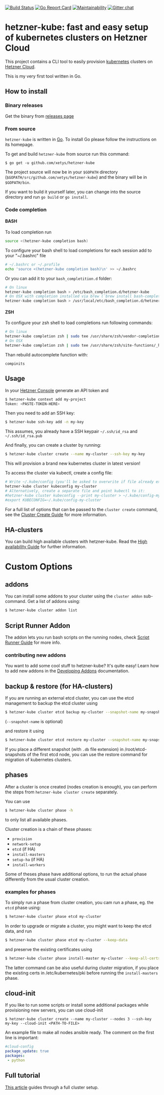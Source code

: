 
[![Build Status](https://travis-ci.org/xetys/hetzner-kube.svg?branch=master)](https://travis-ci.org/xetys/hetzner-kube)
[![Go Report Card](https://goreportcard.com/badge/github.com/xetys/hetzner-kube)](https://goreportcard.com/report/github.com/xetys/hetzner-kube)
[![Maintainability](https://api.codeclimate.com/v1/badges/3ef5b31a84811e3b8b02/maintainability)](https://codeclimate.com/github/xetys/hetzner-kube/maintainability)
[![Gitter chat](https://badges.gitter.im/hetzner-kube.png)](https://gitter.im/hetzner-kube)

# hetzner-kube: fast and easy setup of kubernetes clusters on Hetzner Cloud

This project contains a CLI tool to easily provision [kubernetes](https://kubernetes.io) clusters
on [Hetzner Cloud](https://hetzner.com/cloud).

This is my very first tool written in Go.

## How to install

### Binary releases

Get the binary from [releases page](https://github.com/xetys/hetzner-kube/releases)

### From source

`hetzner-kube` is written in [Go](https://golang.org/). To install Go please follow the instructions on its homepage.

To get and build `hetzner-kube` from source run this command:

```
$ go get -u github.com/xetys/hetzner-kube
```

The project source will now be in your `$GOPATH` directory (`$GOPATH/src/github.com/xetys/hetzner-kube`) and the binary will be in `$GOPATH/bin`.

If you want to build it yourself later, you can change into the source directory and run `go build` or `go install`.

### Code completion

#### BASH

To load completion run

```bash
source <(hetzner-kube completion bash)
```

To configure your bash shell to load completions for each session add to your "~/.bashrc" file

```bash
# ~/.bashrc or ~/.profile
echo 'source <(hetzner-kube completion bash)\n' >> ~/.bashrc
```

Or you can add it to your `bash_completition.d` folder:

```bash
# On linux
hetzner-kube completion bash > /etc/bash_completion.d/hetzner-kube
# On OSX with completion installed via brew (`brew install bash-completion`)
hetzner-kube completion bash > /usr/local/etc/bash_completion.d/hetzner-kube
```

#### ZSH

To configure your zsh shell to load completions run following commands:

```bash
# On linux
hetzner-kube completion zsh | sudo tee /usr/share/zsh/vendor-completions/_hetzner-kube
# On OSX
hetzner-kube completion zsh | sudo tee /usr/share/zsh/site-functions/_hetzner-kube
```

Than rebuild autocomplete function with:

```
compinits
```

## Usage

In your [Hetzner Console](https://console.hetzner.cloud) generate an API token and

```bash
$ hetzner-kube context add my-project
Token: <PASTE-TOKEN-HERE>
```

Then you need to add an SSH key:

```bash
$ hetzner-kube ssh-key add -n my-key
```

This assumes, you already have a SSH keypair `~/.ssh/id_rsa` and `~/.ssh/id_rsa.pub`

And finally, you can create a cluster by running:

```bash
$ hetzner-kube cluster create --name my-cluster --ssh-key my-key
```

This will provision a brand new kubernetes cluster in latest version!

To access the cluster via kubectl, create a config file:

```bash
# Write ~/.kube/config (you'll be asked to overwrite if file already exists)
hetzner-kube cluster kubeconfig my-cluster
# Alternatively, create a separate file and point kubectl to it:
#hetzner-kube cluster kubeconfig --print my-cluster > ~/.kube/config-my-cluster
#export KUBECONFIG=~/.kube/config-my-cluster
```

For a full list of options that can be passed to the ```cluster create``` command, see the [Cluster Create Guide](docs/cluster-create.md) for more information.

## HA-clusters

You can build high available clusters with hetzner-kube. Read the [High availability Guide](docs/high-availability.md) for
further information.

# Custom Options

## addons

You can install some addons to your cluster using the `cluster addon` sub-command. Get a list of addons using:

```bash
$ hetzner-kube cluster addon list
```

## Script Runner Addon

The addon lets you run bash scripts on the running nodes, check [Script Runner Guide](docs/script-runner-addon.md) for more info. 

### contributing new addons

You want to add some cool stuff to hetzner-kube? It's quite easy! Learn how to add new addons in the [Developing Addons](docs/cluster-addons.md) documentation.

## backup & restore (for HA-clusters)

If you are running an external etcd cluster, you can use the etcd management to backup the
etcd cluster using

```bash
$ hetzner-kube cluster etcd backup my-cluster --snapshot-name my-snapshot
```

(`--snapshot-name` is optional)

and restore it using

```bash
$ hetzner-kube cluster etcd restore my-cluster --snapshot-name my-snapshot
```

If you place a different snapshot (with `.db` file extension) in /root/etcd-snapshots of the
first etcd node, you can use the restore command for migration of kubernetes clusters.


## phases

After a cluster is once created (nodes creation is enough), you can perform the steps from
`hetzner-kube cluster create` separately. 

You can use
``` bash
$ hetzner-kube cluster phase -h
```

to only list all available phases.

Cluster creation is a chain of these phases:

- `provision`
- `network-setup`
- `etcd` (if HA)
- `install-masters`
- `setup-ha` (if HA)
- `install-workers`

Some of theses phase have additional options, to run the actual phase differently from the
usual cluster creation.

### examples for phases

To simply run a phase from cluster creation, you cam run a phase, eg. the `etcd` phase using:

```bash
$ hetzner-kube cluster phase etcd my-cluster
```

In order to upgrade or migrate a cluster, you might want to keep the etcd data, and run

```bash
$ hetzner-kube cluster phase etcd my-cluster --keep-data
```

and preserve the existing certificates using

```bash
$ hetzner-kube cluster phase install-master my-cluster --keep-all-certs
```

The latter command can be also useful during cluster migration, if you place the existing certs
in /etc/kubernetes/pki before running the `install-masters` phase.

## cloud-init

If you like to run some scripts or install some additional packages while provisioning new servers, you can use cloud-init
```
$ hetzner-kube cluster create --name my-cluster --nodes 3 --ssh-key my-key --cloud-init <PATH-TO-FILE>
```
An example file to make all nodes ansible ready. The comment on the first line is important:

```yaml
#cloud-config
package_update: true
packages:
 - python
```

## Full tutorial

[This article](http://stytex.de/blog/2018/01/29/deploy-kubernetes-hetzner-cloud-openebs/) guides through a full cluster setup.
